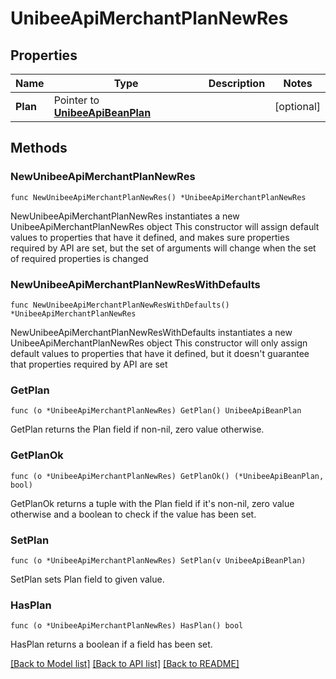 # UnibeeApiMerchantPlanNewRes

## Properties

Name | Type | Description | Notes
------------ | ------------- | ------------- | -------------
**Plan** | Pointer to [**UnibeeApiBeanPlan**](UnibeeApiBeanPlan.md) |  | [optional] 

## Methods

### NewUnibeeApiMerchantPlanNewRes

`func NewUnibeeApiMerchantPlanNewRes() *UnibeeApiMerchantPlanNewRes`

NewUnibeeApiMerchantPlanNewRes instantiates a new UnibeeApiMerchantPlanNewRes object
This constructor will assign default values to properties that have it defined,
and makes sure properties required by API are set, but the set of arguments
will change when the set of required properties is changed

### NewUnibeeApiMerchantPlanNewResWithDefaults

`func NewUnibeeApiMerchantPlanNewResWithDefaults() *UnibeeApiMerchantPlanNewRes`

NewUnibeeApiMerchantPlanNewResWithDefaults instantiates a new UnibeeApiMerchantPlanNewRes object
This constructor will only assign default values to properties that have it defined,
but it doesn't guarantee that properties required by API are set

### GetPlan

`func (o *UnibeeApiMerchantPlanNewRes) GetPlan() UnibeeApiBeanPlan`

GetPlan returns the Plan field if non-nil, zero value otherwise.

### GetPlanOk

`func (o *UnibeeApiMerchantPlanNewRes) GetPlanOk() (*UnibeeApiBeanPlan, bool)`

GetPlanOk returns a tuple with the Plan field if it's non-nil, zero value otherwise
and a boolean to check if the value has been set.

### SetPlan

`func (o *UnibeeApiMerchantPlanNewRes) SetPlan(v UnibeeApiBeanPlan)`

SetPlan sets Plan field to given value.

### HasPlan

`func (o *UnibeeApiMerchantPlanNewRes) HasPlan() bool`

HasPlan returns a boolean if a field has been set.


[[Back to Model list]](../README.md#documentation-for-models) [[Back to API list]](../README.md#documentation-for-api-endpoints) [[Back to README]](../README.md)


